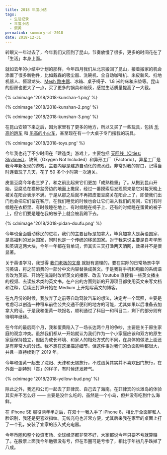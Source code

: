 ```yaml
---
title: 2018 年度小结
tags:
  - 生活记录
  - 年度小结
  - 蛋黄
permalink: summary-of-2018
date: 2018-12-31
---
```


转眼又一年过去了，今年我们又回到了昆山，节奏放慢了很多，更多的时间花在了「生活」本身上面。

就如去年的小结中计划的那样，今年四月我们从北京搬回了昆山，接着搬家的机会添置了很多新物件，比如戴森的吸尘器、洗碗机、全自动咖啡机、米皮新风、扫地机器人、恒温龙头、[Mesh 路由器](https://jysperm.me/2018/09/tenda-nova-mw6/)、冰箱、桌子椅子、1.8 米的床和床垫等。昆山的厨房也更大了一点，买了更多的锅具和碗筷，感觉生活质量提高了一大截。

{% cdnimage '2018/2018-kunshan-1.png' %}

{% cdnimage '2018/2018-kunshan-2.png' %}

{% cdnimage '2018/2018-kunshan-3.png' %}

在昆山安顿下来之后，因为家里有了更多的地方，所以又买了一些玩具，包括 [乐高的跑车](https://www.bilibili.com/video/av25994969) 和 [乐高的小火车](https://twitter.com/jysperm/status/1026117613808537601)，甚至现在有一个大桌子专门摆我的玩具。

{% cdnimage '2018/2018-toys.png' %}

今年我也花了不少时间在「建造类」游戏上，主要包括 [天际线（Cities: Skylines）](https://jysperm.me/2018/06/cities-skylines/)、缺氧（Oxygen Not Included）和异形工厂（Factorio）。异星工厂是我今年新发现的游戏，主要内容是建造自动化的流水线，非常对我的胃口，记得当时连着玩了几天，花了 50 多个小时第一次通关。

皮蛋豆腐今年也三岁了，和之前比起来它们更加「成熟稳重」了。从搬到昆山开始，豆腐总在猫砂盆旁边的地面上撒尿，经过一番摸索后发现原来是它对每天晚上被关在阳台表示不满。于是从那之后就不再把皮蛋豆腐关在阳台上了，即使我们出门也会把它们留在客厅，在我们睡觉的时候也会让它们进入我们的房间，它们有时候睡在衣柜里、有时候睡在地上、有时候睡在椅子上、还有的时候睡在蛋黄的被子上，但它们要是睡在我的被子上就会被我踢下去。

{% cdnimage '2018/2018-pidan-doufu.png' %}

今年也全面启动移民的进程，我们的主要目标是加拿大，毕竟加拿大是英语国家、是高福利的发达国家，同时也是一个传统的移民国家。对于我来说主要是自考学历和英语这两大块，今年一年都在背单词，但其实三天打渔两天晒网，效果并不是很显著。

关于英语学习，我觉得 [我们老板的文章](https://1byte.io/how-to-learn-english/) 就挺有道理的，要在实际的日常场景中学习英语，将之前消费的一部分中文内容替换成英文。于是我将手机和电脑的系统语言改为英语、开始在洗澡时改听英文的播客、改去 Youtube 直接看一些英文播主的视频、去读技术类的英文书。在产出的方面则新的开源项目都使用英文来写文档和注释，后续还打算开始在 Medium 上开始写英文的博客。

在九月份的时候，我放弃了之前等自动驾驶汽车的想法，决定考一个驾照，主要是考虑可以创造一种租车前往公共交通不便利的地方的可能，尤其如果以后准备去加拿大的话。于是我和蛋黄一块报名，顺利通过了科目一和科目二，剩下的部分则有待明年继续。

在今年的最后两个月，我和蛋黄陷入了一场长达两个月的争吵，主要是关于原生家庭的观念冲突。虽然我们都从一开始就认为我们作为一个小家庭应该和双方的原生家庭保持独立，但因为成长环境、和家人的相处方式的不同，在具体的做法上面还是有非常大的分歧。我不想在这里描述细节，但这件事对我们的负面影响都很大，并且一直持续到了 2019 年。

今年和蛋黄一起去了沈阳、天津和无锡旅行，不过蛋黄其实并不喜欢出门旅行，在外面一副特别「丧」的样子，有时候还发脾气。

{% cdnimage '2018/2018-yellow-bud.png' %}

除此之外，我还和公司一起去了菲律宾、自己去了海南。在菲律宾的长滩岛的体验其实并不怎么好 —— 主要是没什么吃的，虽然是一个小岛，但并没有吃到什么海鲜。

在 iPhone SE 服役两年半之后，在双十一我入手了 iPhone 8，相比于全面屏和人脸识别，我还是更喜欢指纹。无线充电也非常方便，尤其后来我在家里的桌面上打了一个孔，安装了宜家的嵌入式充电器。

今年币圈和整个投资市场、全球经济都非常不好，大家都说今年只要不亏就算赚了。在股票上面我今年勉强没有亏，但在币圈可是亏惨了，相比于年初几乎跌掉了八成。
